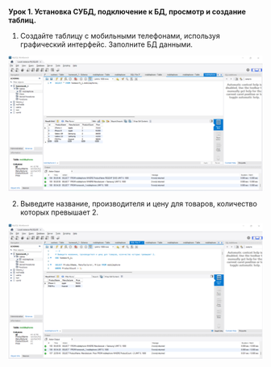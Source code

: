 **Урок 1. Установка СУБД, подключение к БД, просмотр и создание таблиц.**

1. Создайте таблицу с мобильными телефонами, используя графический интерфейс. Заполните БД данными.

![Alt text](task_1.png)

2. Выведите название, производителя и цену для товаров, количество которых превышает 2.

![Alt text](task_2.png)







